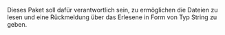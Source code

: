 Dieses Paket soll dafür  verantwortlich sein, zu ermöglichen die Dateien zu lesen und  eine Rückmeldung über das Erlesene in Form von Typ String zu geben.